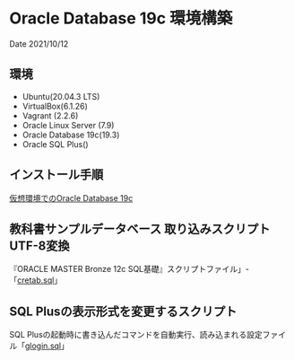 # Oracle Database 19c 環境構築
Date 2021/10/12

## 環境
* Ubuntu(20.04.3 LTS)  
* VirtualBox(6.1.26)  
* Vagrant (2.2.6)  
* Oracle Linux Server (7.9)  
* Oracle Database 19c(19.3)  
* Oracle SQL Plus()  

## インストール手順
[仮想環境でのOracle Database 19c](210923OracleDB19c_install.md)

## 教科書サンプルデータベース 取り込みスクリプト UTF-8変換
『ORACLE MASTER Bronze 12c SQL基礎』スクリプトファイル」-「[cretab.sql](cretab.sql)」

## SQL Plusの表示形式を変更するスクリプト
SQL Plusの起動時に書き込んだコマンドを自動実行、読み込まれる設定ファイル「[glogin.sql](glogin.sql)」
